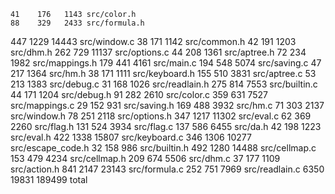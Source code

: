     41    176   1143 src/color.h
    88    329   2433 src/formula.h
   447   1229  14443 src/window.c
    38    171   1142 src/common.h
    42    191   1203 src/dhm.h
   262    729  11137 src/options.c
    44    208   1361 src/aptree.h
    72    234   1982 src/mappings.h
   179    441   4161 src/main.c
   194    548   5074 src/saving.c
    47    217   1364 src/hm.h
    38    171   1111 src/keyboard.h
   155    510   3831 src/aptree.c
    53    213   1383 src/debug.c
    31    168   1026 src/readlain.h
   275    814   7553 src/builtin.c
    44    171   1204 src/debug.h
    91    282   2610 src/color.c
   359    631   7527 src/mappings.c
    29    152    931 src/saving.h
   169    488   3932 src/hm.c
    71    303   2137 src/window.h
    78    251   2118 src/options.h
   347   1217  11302 src/eval.c
    62    369   2260 src/flag.h
   131    524   3934 src/flag.c
   137    586   6455 src/da.h
    42    198   1223 src/eval.h
   422   1338  15807 src/keyboard.c
   346   1306  10277 src/escape_code.h
    32    158    986 src/builtin.h
   492   1280  14488 src/cellmap.c
   153    479   4234 src/cellmap.h
   209    674   5506 src/dhm.c
    37    177   1109 src/action.h
   841   2147  23143 src/formula.c
   252    751   7969 src/readlain.c
  6350  19831 189499 total
